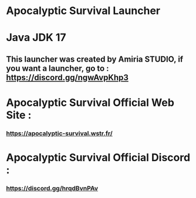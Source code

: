 # Apocalyptic Survival Launcher

# Java JDK 17

## This launcher was created by Amiria STUDIO, if you want a launcher, go to : https://discord.gg/ngwAvpKhp3

# Apocalyptic Survival Official Web Site :
### https://apocalyptic-survival.wstr.fr/

# Apocalyptic Survival Official Discord :
### https://discord.gg/hrqdBvnPAv
